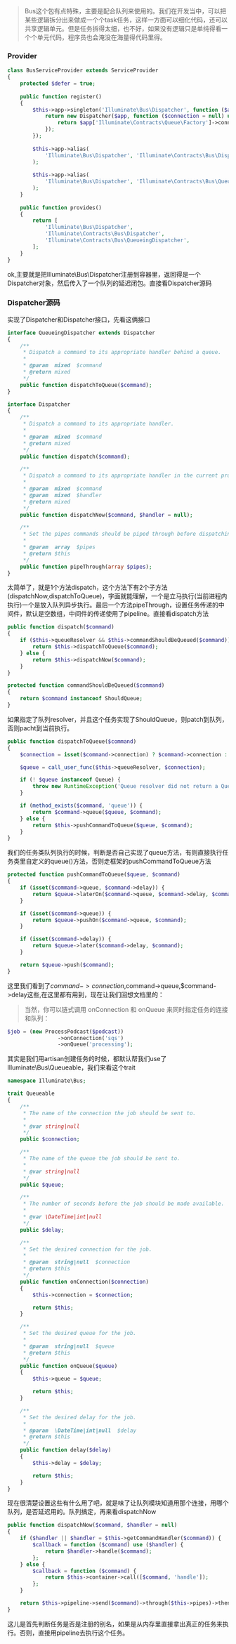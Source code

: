 > Bus这个包有点特殊，主要是配合队列来使用的。我们在开发当中，可以把某些逻辑拆分出来做成一个个task任务，这样一方面可以细化代码，还可以共享逻辑单元。但是任务拆得太细，也不好，如果没有逻辑只是单纯得看一个个单元代码，程序员也会淹没在海量得代码里得。

### Provider
```php
class BusServiceProvider extends ServiceProvider
{
    protected $defer = true;
    
    public function register()
    {
        $this->app->singleton('Illuminate\Bus\Dispatcher', function ($app) {
            return new Dispatcher($app, function ($connection = null) use ($app) {
                return $app['Illuminate\Contracts\Queue\Factory']->connection($connection);
            });
        });
    
        $this->app->alias(
            'Illuminate\Bus\Dispatcher', 'Illuminate\Contracts\Bus\Dispatcher'
        );
    
        $this->app->alias(
            'Illuminate\Bus\Dispatcher', 'Illuminate\Contracts\Bus\QueueingDispatcher'
        );
    }
    
    public function provides()
    {
        return [
            'Illuminate\Bus\Dispatcher',
            'Illuminate\Contracts\Bus\Dispatcher',
            'Illuminate\Contracts\Bus\QueueingDispatcher',
        ];
    }
}
```
ok,主要就是把Illuminate\Bus\Dispatcher注册到容器里，返回得是一个Dispatcher对象，然后传入了一个队列的延迟闭包。直接看Dispatcher源码

### Dispatcher源码
实现了Dispatcher和Dispatcher接口，先看这俩接口
```php
interface QueueingDispatcher extends Dispatcher
{
    /**
     * Dispatch a command to its appropriate handler behind a queue.
     *
     * @param  mixed  $command
     * @return mixed
     */
    public function dispatchToQueue($command);
}

interface Dispatcher
{
    /**
     * Dispatch a command to its appropriate handler.
     *
     * @param  mixed  $command
     * @return mixed
     */
    public function dispatch($command);

    /**
     * Dispatch a command to its appropriate handler in the current process.
     *
     * @param  mixed  $command
     * @param  mixed  $handler
     * @return mixed
     */
    public function dispatchNow($command, $handler = null);

    /**
     * Set the pipes commands should be piped through before dispatching.
     *
     * @param  array  $pipes
     * @return $this
     */
    public function pipeThrough(array $pipes);
}
```
太简单了，就是1个方法dispatch，这个方法下有2个子方法(dispatchNow,dispatchToQueue)，字面就能理解，一个是立马执行(当前进程内执行)一个是放入队列异步执行。最后一个方法pipeThrough，设置任务传递的中间件，默认是空数组，中间件的传递使用了pipeline。直接看dispatch方法
```php
public function dispatch($command)
{
    if ($this->queueResolver && $this->commandShouldBeQueued($command)) {
        return $this->dispatchToQueue($command);
    } else {
        return $this->dispatchNow($command);
    }
}

protected function commandShouldBeQueued($command)
{
    return $command instanceof ShouldQueue;
}
```
如果指定了队列resolver，并且这个任务实现了ShouldQueue，则patch到队列，否则pacht到当前执行。
```php
public function dispatchToQueue($command)
{
    $connection = isset($command->connection) ? $command->connection : null;

    $queue = call_user_func($this->queueResolver, $connection);

    if (! $queue instanceof Queue) {
        throw new RuntimeException('Queue resolver did not return a Queue implementation.');
    }

    if (method_exists($command, 'queue')) {
        return $command->queue($queue, $command);
    } else {
        return $this->pushCommandToQueue($queue, $command);
    }
}
```
我们的任务类队列执行的时候，判断是否自己实现了queue方法，有则直接执行任务类里自定义的queue()方法，否则走框架的pushCommandToQueue方法
```php
protected function pushCommandToQueue($queue, $command)
{
    if (isset($command->queue, $command->delay)) {
        return $queue->laterOn($command->queue, $command->delay, $command);
    }

    if (isset($command->queue)) {
        return $queue->pushOn($command->queue, $command);
    }

    if (isset($command->delay)) {
        return $queue->later($command->delay, $command);
    }

    return $queue->push($command);
}
```
这里我们看到了$command->connection,$command->queue,$command->delay这些,在这里都有用到，现在让我们回想文档里的：
> 当然，你可以链式调用 onConnection 和 onQueue 来同时指定任务的连接和队列：

```php
$job = (new ProcessPodcast($podcast))
                ->onConnection('sqs')
                ->onQueue('processing');
```
其实是我们用artisan创建任务的时候，都默认帮我们use了Illuminate\Bus\Queueable，我们来看这个trait
```php
namespace Illuminate\Bus;

trait Queueable
{
    /**
     * The name of the connection the job should be sent to.
     *
     * @var string|null
     */
    public $connection;

    /**
     * The name of the queue the job should be sent to.
     *
     * @var string|null
     */
    public $queue;

    /**
     * The number of seconds before the job should be made available.
     *
     * @var \DateTime|int|null
     */
    public $delay;

    /**
     * Set the desired connection for the job.
     *
     * @param  string|null  $connection
     * @return $this
     */
    public function onConnection($connection)
    {
        $this->connection = $connection;

        return $this;
    }

    /**
     * Set the desired queue for the job.
     *
     * @param  string|null  $queue
     * @return $this
     */
    public function onQueue($queue)
    {
        $this->queue = $queue;

        return $this;
    }

    /**
     * Set the desired delay for the job.
     *
     * @param  \DateTime|int|null  $delay
     * @return $this
     */
    public function delay($delay)
    {
        $this->delay = $delay;

        return $this;
    }
}
```
现在很清楚设置这些有什么用了吧，就是味了让队列模块知道用那个连接，用哪个队列，是否延迟用的。队列搞定，再来看dispatchNow
```php
public function dispatchNow($command, $handler = null)
{
    if ($handler || $handler = $this->getCommandHandler($command)) {
        $callback = function ($command) use ($handler) {
            return $handler->handle($command);
        };
    } else {
        $callback = function ($command) {
            return $this->container->call([$command, 'handle']);
        };
    }

    return $this->pipeline->send($command)->through($this->pipes)->then($callback);
}
```
这儿是首先判断任务是否是注册的别名，如果是从内存里直接拿出真正的任务来执行。否则，直接用pipeline去执行这个任务。